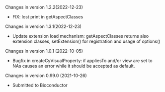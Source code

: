 Changes in version 1.2.2(2022-12-23)
+ FIX: lost print in getAspectClasses 

Changes in version 1.3.1(2022-12-23)
+ Update extension load mechanism: getAspectClasses returns also extension classes, setExtension() for registration and usage of options()

Changes in version 1.0.1 (2022-10-05)
+ Bugfix in createCyVisualProperty: if appliesTo and/or view are set to NAs causes an error while it should be accepted as default.

Changes in version 0.99.0 (2021-10-26)
+ Submitted to Bioconductor
